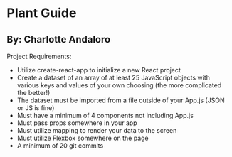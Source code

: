 # Plant Guide

## By: Charlotte Andaloro

Project Requirements:

- Utilize create-react-app to initialize a new React project
- Create a dataset of an array of at least 25 JavaScript objects with various keys and values of your own choosing (the more complicated the better!)
- The dataset must be imported from a file outside of your App.js (JSON or JS is fine)
- Must have a minimum of 4 components not including App.js
- Must pass props somewhere in your app
- Must utilize mapping to render your data to the screen
- Must utilize Flexbox somewhere on the page
- A minimum of 20 git commits

